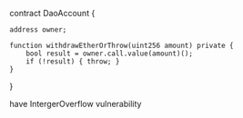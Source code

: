 
contract DaoAccount {

    address owner;

	function withdrawEtherOrThrow(uint256 amount) private {
		bool result = owner.call.value(amount)();
		if (!result) { throw; }
	}
}

have IntergerOverflow vulnerability
